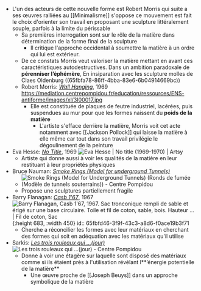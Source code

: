 - L'un des acteurs de cette nouvelle forme est Robert Morris qui suite a ses œuvres ralliées au  [[Minimalisme]] s'oppose ce mouvement est fait le choix d'orienter son travail en proposant une sculpture littéralement souple, parfois à la limite du périssable
	- Sa premières interrogation sont sur le rôle de la matière dans détermination de la forme final de la sculpture
		- Il critique l'approche occidental à soumettre la matière à un ordre qui lui est extérieur.
	- De ce constats Morris veut valoriser la matière mettant en avant ces caractéristiques autodestructives. Dans un ambition paradoxale de **pérenniser l’éphémère**, En insiparation avec les sculpture molles de Claes Oldenburg ((65fbfa78-86ff-4bba-83e6-6b04914669bc))
	- Robert Morris: [*Wall Hanging*](https://www.centrepompidou.fr/fr/ressources/oeuvre/c5eBbqa), 1969 https://mediation.centrepompidou.fr/education/ressources/ENS-antiforme/images/xl/3I00017.jpg
		- Elle est constituée de plaques de feutre industriel, lacérées, puis suspendues au mur pour que les formes naissent du **poids de la matière**
			- L'artiste s'efface derrière la matière, Morris voit cet acte notamment avec [[Jackson Pollock]] qui laisse la matière à elle même car tout dans son travail privilégie le dégoulinement de la peinture
- Eva Hesse: [*No Title*](https://www.artsy.net/artwork/eva-hesse-no-title-5), 1969 ![Eva Hesse | No title (1969-1970) | Artsy](https://d7hftxdivxxvm.cloudfront.net/?height=426&quality=80&resize_to=fit&src=https%3A%2F%2Fd32dm0rphc51dk.cloudfront.net%2Fq1mxygJ8t03pui7SRLBMFA%2Flarge.jpg&width=640)
	- Artiste qui donne aussi à voir les qualités de la matière en leur restituant à leur propriétés physiques
- Bruce Nauman: [*Smoke Rings (Model for underground Tunnels)*](https://www.centrepompidou.fr/en/ressources/oeuvre/cRRLdae)
	- ![Smoke Rings (Model for Underground Tunnels) (Ronds de fumée (Modèle de  tunnels souterrains)) - Centre Pompidou](https://www.centrepompidou.fr/media/picture/8a/ee/8aeea06ab747a766a9f671b06006014d/thumb_large.jpg)
	- Propose une sculptures partiellement fragile
- Barry Flanagan: [*Casb 1'67*](https://www.barryflanagan.com/artworks/casb-1-67/), 1967 ![Barry Flanagan, Casb 1'67, 1967. Sac tronconique rempli de sable et érigé  sur une base circulaire. Toile et fil de coton, sable, bois. Hauteur … |  Fil de coton, Sac](https://i.pinimg.com/736x/3d/44/5d/3d445da9bb0270544b8740d24189bbb3.jpg){:height 683, :width 450}
  id:: 65fbfd46-3f9f-43c3-a8d6-f0ace19b3f71
	- Cherche a réconcilier les formes avec leur matériaux en cherchant des formes qui soit en adéquation avec les matériaux qu'il utilise
- Sarkis: [*Les trois rouleaux qui ...(jour)*](https://www.centrepompidou.fr/fr/ressources/oeuvre/c5ed7qX) ![Les trois rouleaux qui ...(jour) - Centre Pompidou](https://www.centrepompidou.fr/media/picture/7c/8d/7c8d2b737ba3c9d6d9d92c157f7495f4/thumb_large.jpg)
	- Donne à voir une étagère sur laquelle sont disposé des matériaux comme si ils étaient près à l'utilisation révélant l**’énergie potentielle de la matière**
		- Une œuvre proche de [[Joseph Beuys]] dans un approche symbolique de la matière